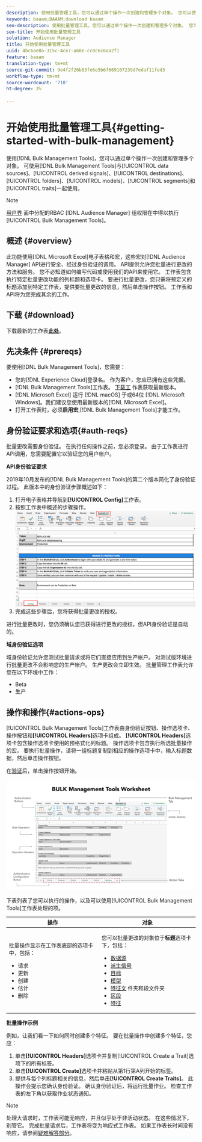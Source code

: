```yaml
---
description: 使用批量管理工具，您可以通过单个操作一次创建和管理多个对象。 您可以使用批量管理工具处理数据源、派生信号、目标、文件夹、细分和特征。
keywords: baaam;BAAAM;download baaam
seo-description: 使用批量管理工具，您可以通过单个操作一次创建和管理多个对象。 您可以使用批量管理工具处理数据源、派生信号、目标、文件夹、细分和特征。
seo-title: 开始使用批量管理工具
solution: Audience Manager
title: 开始使用批量管理工具
uuid: 4bc6ae0a-315c-4ce7-a68e-cc0c6c6aa2f1
feature: baaam
translation-type: tm+mt
source-git-commit: 9e4f2f26b83fe6e5b6f669107239d7edaf11fed3
workflow-type: tm+mt
source-wordcount: '710'
ht-degree: 3%

---
```



# 开始使用批量管理工具{#getting-started-with-bulk-management}

使用[!DNL Bulk Management Tools]，您可以通过单个操作一次创建和管理多个对象。 可使用[!DNL Bulk Management Tools]与[!UICONTROL data sources]、[!UICONTROL derived signals]、[!UICONTROL destinations]、[!UICONTROL folders]、[!UICONTROL models]、[!UICONTROL segments]和[!UICONTROL traits]一起使用。

<!-- 

c_bulk_start.xml

 -->

>[!NOTE]
>
>[用户界](../../features/administration/administration-overview.md) 面中分配的RBAC [!DNL Audience Manager] 组权限在中得以执行 [!UICONTROL Bulk Management Tools]。

## 概述 {#overview}

此功能使用[!DNL Microsoft Excel]电子表格和宏，这些宏对[!DNL Audience Manager] API进行安全、经过身份验证的调用。 API提供允许您批量进行更改的方法和服务。 您不必知道如何编写代码或使用我们的API来使用它。 工作表包含执行特定批量更改功能的列标题和选项卡。 要进行批量更改，您只需将预定义的标题添加到特定工作表，提供要批量更改的信息，然后单击操作按钮。 工作表和API将为您完成其余的工作。

## 下载 {#download}

下载最新的工作表&#x200B;**[此处](assets/BAAAM_V2_20200502.xlsm)**。

## 先决条件 {#prereqs}

要使用[!DNL Bulk Management Tools]，您需要：

* 您的[!DNL Experience Cloud]登录名。 作为客户，您应已拥有这些凭据。
* [!DNL Bulk Management Tools]工作表。 [下载工](assets/BAAAM_V2_20200502.xlsm) 作表获取最新版本。
* [!DNL Microsoft Excel] 运行 [!DNL macOS] 于或64位 [!DNL Microsoft Windows]。我们建议您使用最新版本的[!DNL Microsoft Excel]。
* 打开工作表时，必须&#x200B;**启用宏**,[!DNL Bulk Management Tools]才能工作。

## 身份验证要求和选项{#auth-reqs}

批量更改需要身份验证。 在执行任何操作之前，您必须登录。 由于工作表进行API调用，您需要配置它以验证您的用户帐户。

**API身份验证要求**

2019年10月发布的[!DNL Bulk Management Tools]的第二个版本简化了身份验证过程。 此版本中的身份验证步骤概述如下：

1. 打开电子表格并导航到&#x200B;**[!UICONTROL Config]**&#x200B;工作表。
2. 按照工作表中概述的步骤操作。
   ![](assets/baaam-authentication.png)
3. 完成这些步骤后，您将获得批量更改的授权。

进行批量更改时，您仍须确认您已获得进行更改的授权，但API身份验证是自动的。

**域身份验证选项**

域身份验证允许您测试批量请求或将它们直接应用到生产帐户。 对测试版环境进行批量更改不会影响您的生产帐户。 生产更改会立即生效。 批量管理工作表允许您在以下环境中工作：

* Beta
* 生产

## 操作和操作{#actions-ops}

[!UICONTROL Bulk Management Tools]工作表由身份验证按钮、操作选项卡、操作按钮和&#x200B;**[!UICONTROL Headers]**&#x200B;选项卡组成。 **[!UICONTROL Headers]**&#x200B;选项卡包含操作选项卡使用的预格式化列标题。 操作选项卡包含执行所选批量操作的宏。 要执行批量操作，请将一组标题复制到相应的操作选项卡中，输入标题数据，然后单击操作按钮。

在[验证](#auth-reqs)后，单击操作按钮开始。

![](assets/baaam-worksheet.png)

下表列表了您可以执行的操作，以及可以使用[!UICONTROL Bulk Management Tools]工作表处理的项。

<table id="table_B9B3E09B692E42BAA52FB32C18B00709"> 
 <thead> 
  <tr> 
   <th colname="col1" class="entry"> 操作 </th> 
   <th colname="col2" class="entry"> 对象 </th> 
  </tr> 
 </thead>
 <tbody> 
  <tr> 
   <td colname="col1"> <p>批量操作显示在工作表底部的选项卡中，包括： </p> <p> 
     <ul id="ul_49F46B9E00C045D29E40258EB7BDCFBB"> 
      <li id="li_193C41EA19EF4D738FBA037D2BF9B05C">请求 </li> 
      <li id="li_5BE2E13D839F4958AAA5C01B7EFC5096">更新 </li> 
      <li id="li_4CCCC739795945DF8C89787F9A67EB88">创建 </li> 
      <li id="li_C7D36D2BDF0448CEAF3A5EABE41038E8">估计 </li> 
      <li id="li_07A3E94326124A3092362D9896EB7732">删除 </li> 
     </ul> </p> </td> 
   <td colname="col2"> <p>您可以批量更改的对象位于<b><span class="uicontrol">标题</span></b>选项卡下，包括： </p> <p> 
     <ul id="ul_A7A96F2B1B63430B9A1E1184AC5FA8F2"> 
      <li id="li_E3D9E2E190B04BE685337AC6140C371C"> <a href="../../features/datasources-list-and-settings.md#data-sources-list-and-settings"> 数据源</a> </li> 
      <li id="li_B645385E40684FA28770913EAF18CB2C"> <a href="../../features/derived-signals.md"> 派生信号</a> </li> 
      <li id="li_9059F8C4A41A410899BDEFC76D3F5949"> <a href="../../features/destinations/destinations.md"> 目标</a> </li> 
      <li> <a href="../../features/algorithmic-models/understanding-models.md"> 模型</a> </li> 
      <li id="li_BB5A445150754E53AA38C78461326932"> <a href="../../features/traits/trait-storage.md#trait-storage"> 特征文</a> 件夹和段文件夹 </li> 
      <li id="li_7A27DBF64E0945CF8AE8C96E8C6EDA09"> <a href="../../features/segments/segments-purpose.md"> 区段</a> </li> 
      <li id="li_A4640A34930040DEA8555EAF0AE2A702"> <a href="../../features/traits/trait-details-page.md"> 特征</a> </li> 
     </ul> </p> </td> 
  </tr> 
 </tbody> 
</table>

**批量操作示例**

例如，让我们看一下如何同时创建多个特征。 要在批量操作中创建多个特征，您应：

1. 单击&#x200B;**[!UICONTROL Headers]**&#x200B;选项卡并复制[!UICONTROL Create a Trait]选项下的所有标签。
2. 单击&#x200B;**[!UICONTROL Create]**&#x200B;选项卡并粘贴从第1行第A列开始的标签。
3. 提供与每个列标题相关的信息，然后单击&#x200B;**[!UICONTROL Create Traits]**。 此操作会提示您确认身份验证。 确认身份验证后，将运行批量作业。 检查工作表的左下角以获取作业状态通知。


>[!NOTE]
>
>处理大请求时，工作表可能无响应，并且似乎处于非活动状态。 在这些情况下，别管它。 完成批量请求后，工作表将变为响应式工作表。 如果工作表长时间没有响应，请参阅[疑难解答部分](../../reference/bulk-management-tools/bulk-troubleshooting.md)。

